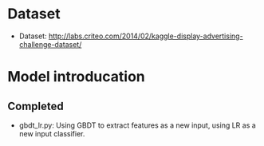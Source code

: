 # Dataset
- Dataset: http://labs.criteo.com/2014/02/kaggle-display-advertising-challenge-dataset/

# Model introducation
## Completed
- gbdt_lr.py: Using GBDT to extract features as a new input, using LR as a new input classifier.